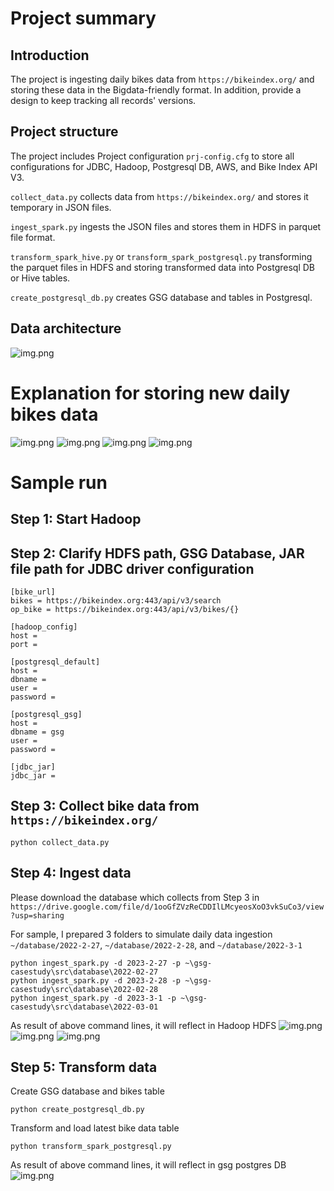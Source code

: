 # Project summary
## Introduction
The project is ingesting daily bikes data from `https://bikeindex.org/` and storing these data in the Bigdata-friendly 
format. In addition, provide a design to keep tracking all records' versions.

## Project structure
 
The project includes Project configuration `prj-config.cfg` to store all configurations for JDBC, Hadoop, Postgresql DB, 
AWS, and Bike Index API V3. 

`collect_data.py` collects data from `https://bikeindex.org/` and stores it temporary 
in JSON files.

`ingest_spark.py` ingests the JSON files and stores them in HDFS in parquet file format.

`transform_spark_hive.py` or `transform_spark_postgresql.py` transforming the parquet files in HDFS and storing 
transformed data into Postgresql DB or Hive tables.

`create_postgresql_db.py` creates GSG database and tables in Postgresql.


## Data architecture
![img.png](data_achitecture.png)

# Explanation for storing new daily bikes data
![img.png](table_transform_1.png)
![img.png](table_transform_2.png)
![img.png](table_transform_3.png)
![img.png](table_transform_4.png)

# Sample run
## Step 1: Start Hadoop

## Step 2: Clarify HDFS path, GSG Database, JAR file path for JDBC driver configuration
```buildoutcfg
[bike_url]
bikes = https://bikeindex.org:443/api/v3/search
op_bike = https://bikeindex.org:443/api/v3/bikes/{}

[hadoop_config]
host = 
port = 

[postgresql_default]
host = 
dbname = 
user = 
password = 

[postgresql_gsg]
host = 
dbname = gsg
user = 
password = 

[jdbc_jar]
jdbc_jar = 
```

## Step 3: Collect bike data from `https://bikeindex.org/`
```commandline
python collect_data.py
```

## Step 4: Ingest data
Please download the database which collects from Step 3 in 
`https://drive.google.com/file/d/1ooGfZVzReCDDIlLMcyeosXoO3vkSuCo3/view?usp=sharing`

For sample, I prepared 3 folders to simulate daily data ingestion `~/database/2022-2-27`, `~/database/2022-2-28`, and
`~/database/2022-3-1`

```commandline
python ingest_spark.py -d 2023-2-27 -p ~\gsg-casestudy\src\database\2022-02-27
python ingest_spark.py -d 2023-2-28 -p ~\gsg-casestudy\src\database\2022-02-28
python ingest_spark.py -d 2023-3-1 -p ~\gsg-casestudy\src\database\2022-03-01
```
As result of above command lines, it will reflect in Hadoop HDFS 
![img.png](hadoop_hdfs_1.png)
![img.png](hadoop_hdfs_2.png)
![img.png](hadoop_hdfs_3.png)

## Step 5: Transform data
Create GSG database and bikes table
```commandline
python create_postgresql_db.py
```

Transform and load latest bike data table
```commandline
python transform_spark_postgresql.py
```
As result of above command lines, it will reflect in gsg postgres DB
![img.png](postgres_db.png)
